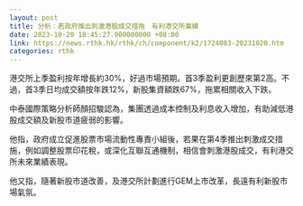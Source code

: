 ```yaml
---
layout: post
title: 分析：若政府推出刺激港股成交措拖　有利港交所業績
date: 2023-10-20 18:45:27.000000000 +08:00
link: https://news.rthk.hk/rthk/ch/component/k2/1724083-20231020.htm
categories: rthk
---
```


港交所上季盈利按年增長約30%，好過市場預期。首3季盈利更創歷來第2高。不過，首3季日均成交額按年跌12%，新股集資額跌67%，拖累相關收入下跌。

中泰國際策略分析師顏招駿認為，集團透過成本控制及利息收入增加，有助減低港股成交額及新股市道疲弱的影響。

他指，政府成立促進股票市場流動性專責小組後，若果在第4季推出刺激成交措施，例如調整股票印花稅，或深化互聯互通機制，相信會刺激港股成交，有利港交所未來業績表現。

他又指，隨著新股市道改善，及港交所計劃進行GEM上市改革，長遠有利新股市場氣氛。
